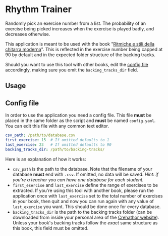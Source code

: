 # Rhythm Trainer

Randomly pick an exercise number from a list. The probability of an exercise being picked increases when the exercise is played badly, and decreases otherwise.

This application is meant to be used with the book "[Ritmiche e stili della chitarra moderna](https://www.crehathor.com/web/ita/store-prodotto.asp?IDprd=637K22098)". This is reflected in the exercise number being capped at 90 by default and in the expected folder structure of the backing tracks.

Should you want to use this tool with other books, edit the [config file](#config-file) accordingly, making sure you omit the `backing_tracks_dir` field.

## Usage

## Config file

In order to use the application you need a config file. This file **must** be placed in the same folder as the script and **must** be named `config.yaml`. You can edit this file with any common text editor.

``` yaml
csv_path: /path/to/database.csv
first_exercise: 15  # If omitted defaults to 1
last_exercise: 23   # If omitted defaults to 90
backing_tracks_dir: /path/to/backing-tracks/
```

Here is an explanation of how it works:

* `csv_path` is the path to the database. Note that the filename of your database **must** end with `.csv`. If omitted, no data will be saved. *Hint: if you're a teacher you can have one database for each student.*
* `first_esercise` and `last_exercise` define the range of exercises to be extracted. If you're using this tool with another book, please run the application once with `last_exercise` set to the total number of exercises in your book, then quit and now you can run again with any value of `last_exercise` you want. This should be done once for every database.
* `backing_tracks_dir` is the path to the backing tracks folder (can be downloaded from inside your personal area of the [Crehathor website](https://www.crehathor.com/web/ita/store-prodotto.asp?IDprd=A594290LQ)). Unless your book's backing tracks follow the *exact* same structure as this book, this field must be omitted.
